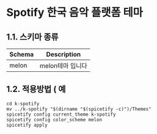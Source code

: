 Spotify 한국 음악 플랫폼 테마 
========================
1.1. 스키마 종류
---------------
|Schema|Description
|------|---|
|melon|melon테마 입니다

1.2. 적용방법 ( 예
------------
```shell
cd k-spotify
mv ../k-spotify "$(dirname "$(spicetify -c)")/Themes"
spicetify config current_theme k-spotify
spicetify config color_scheme melon
spicetify apply
```


